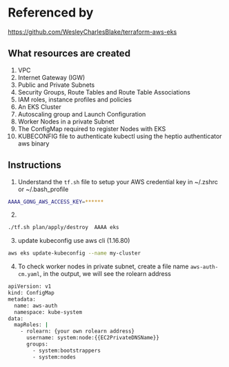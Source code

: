 # Referenced by 
https://github.com/WesleyCharlesBlake/terraform-aws-eks

## What resources are created

1. VPC
2. Internet Gateway (IGW)
3. Public and Private Subnets
4. Security Groups, Route Tables and Route Table Associations
5. IAM roles, instance profiles and policies
6. An EKS Cluster
7. Autoscaling group and Launch Configuration
8. Worker Nodes in a private Subnet
9. The ConfigMap required to register Nodes with EKS
10. KUBECONFIG file to authenticate kubectl using the heptio authenticator aws binary

## Instructions
1. Understand the `tf.sh` file to setup your AWS credential key in ~/.zshrc or ~/.bash_profile
```bash
AAAA_GONG_AWS_ACCESS_KEY=******
```
2. 
```bash
./tf.sh plan/apply/destroy  AAAA eks
```
3. update kubeconfig use aws cli (1.16.80)
```bash
aws eks update-kubeconfig --name my-cluster
```
4. To check worker nodes in private subnet, create a file name `aws-auth-cm.yaml`, in the output, we will see the rolearn address
```bash
apiVersion: v1
kind: ConfigMap
metadata:
  name: aws-auth
  namespace: kube-system
data:
  mapRoles: |
    - rolearn: {your own rolearn address}
      username: system:node:{{EC2PrivateDNSName}}
      groups:
        - system:bootstrappers
        - system:nodes

```